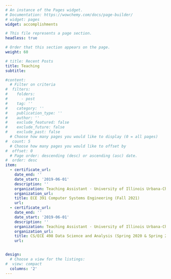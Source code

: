 ```yaml
---
# An instance of the Pages widget.
# Documentation: https://wowchemy.com/docs/page-builder/
# widget: pages
widget: accomplishments

# This file represents a page section.
headless: true

# Order that this section appears on the page.
weight: 60

# title: Recent Posts
title: Teaching
subtitle:

#content:
  # Filter on criteria
#  filters:
#    folders:
#      - post
#    tag: ''
#    category: ''
#    publication_type: ''
#    author: ''
#    exclude_featured: false
#    exclude_future: false
#    exclude_past: false
  # Choose how many pages you would like to display (0 = all pages)
#  count: 5
  # Choose how many pages you would like to offset by
#  offset: 0
  # Page order: descending (desc) or ascending (asc) date.
#  order: desc
item:
  - certificate_url: 
    date_end: ''
    date_start: '2019-06-01'
    description: ''
    organization: Teaching Assistant · University of Illinois Urbana-Champaign
    organization_url: 
    title: ECE 391 Computer Systems Engineering (Fall 2021)
    url: 
  - certificate_url: 
    date_end: ''
    date_start: '2019-06-01'
    description: ''
    organization: Teaching Assistant · University of Illinois Urbana-Champaign
    organization_url: 
    title: CS/ECE 498 Data Science and Analysis (Spring 2020 & Spring 2021)
    url: 


design:
  # Choose a view for the listings:
#  view: compact
  columns: '2'
---
```

